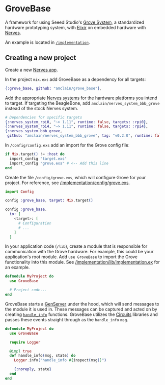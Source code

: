 # GroveBase

A framework for using Seeed Studio's [Grove System](http://wiki.seeedstudio.com/Grove_System/), a standardized hardware prototyping system, with [Elixir](https://elixir-lang.org/) on embedded hardware with [Nerves](https://nerves-project.org/).

An example is located in [`/implementation`](implementation).

## Creating a new project

Create a new [Nerves app](https://hexdocs.pm/nerves/getting-started.html#creating-a-new-nerves-app).

In the project `mix.exs` add GroveBase as a dependency for all targets:
```ex
{:grove_base, github: "amclain/grove_base"},
```

Add the appropriate [Nerves systems](https://hexdocs.pm/nerves/targets.html#supported-targets-and-systems) for the hardware platforms you intend to target. If targeting the BeagleBone, add `amclain/nerves_system_bbb_grove` instead of the stock Nerves system.

```ex
# Dependencies for specific targets
{:nerves_system_rpi0, "~> 1.11", runtime: false, targets: :rpi0},
{:nerves_system_rpi4, "~> 1.11", runtime: false, targets: :rpi4},
{:nerves_system_bbb_grove,
 github: "amclain/nerves_system_bbb_grove", tag: "v0.2.0", runtime: false, targets: :bbb}
```

In `/config/config.exs` add an import for the Grove config file:

```ex
if Mix.target() != :host do
  import_config "target.exs"
  import_config "grove.exs" # <-- Add this line
end
```

Create the file `/config/grove.exs`, which will configure Grove for your project. For reference, see [/implementation/config/grove.exs](implementation/config/grove.exs).

```ex
import Config

config :grove_base, target: Mix.target()

config :grove_base,
  io: [
    <target>: [
      # Configuration
      # ...
    ]
  ]

```

In your application code (`/lib`), create a module that is responsible for communication with the Grove hardware. For example, this could be your application's root module. Add `use GroveBase` to import the Grove functionality into this module. See [/implementation/lib/implementation.ex](implementation/lib/implementation.ex) for an example.

```ex
defmodule MyProject do
  use GroveBase

  # Project code...
end

```

GroveBase starts a [GenServer](https://hexdocs.pm/elixir/GenServer.html) under the hood, which will send messages to the module it is used in. These messages can be captured and acted on by creating [`handle_info`](https://hexdocs.pm/elixir/GenServer.html#c:handle_info/2) functions. GroveBase utilizes the [Circuits](https://elixir-circuits.github.io/) libraries and passes these events straight through as the `handle_info` `msg`.

```ex
defmodule MyProject do
  use GroveBase

  require Logger

  @impl true
  def handle_info(msg, state) do
    Logger.info("handle_info #{inspect(msg)}")

    {:noreply, state}
  end
end
```
